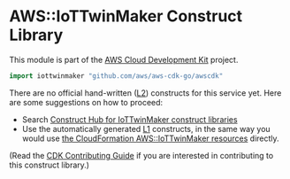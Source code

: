 # AWS::IoTTwinMaker Construct Library

This module is part of the [AWS Cloud Development Kit](https://github.com/aws/aws-cdk) project.

```go
import iottwinmaker "github.com/aws/aws-cdk-go/awscdk"
```

<!--BEGIN CFNONLY DISCLAIMER-->

There are no official hand-written ([L2](https://docs.aws.amazon.com/cdk/latest/guide/constructs.html#constructs_lib)) constructs for this service yet. Here are some suggestions on how to proceed:

* Search [Construct Hub for IoTTwinMaker construct libraries](https://constructs.dev/search?q=iottwinmaker)
* Use the automatically generated [L1](https://docs.aws.amazon.com/cdk/latest/guide/constructs.html#constructs_l1_using) constructs, in the same way you would use [the CloudFormation AWS::IoTTwinMaker resources](https://docs.aws.amazon.com/AWSCloudFormation/latest/UserGuide/AWS_IoTTwinMaker.html) directly.

(Read the [CDK Contributing Guide](https://github.com/aws/aws-cdk/blob/master/CONTRIBUTING.md) if you are interested in contributing to this construct library.)

<!--END CFNONLY DISCLAIMER-->
